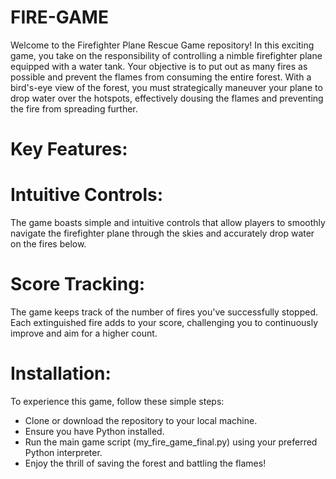 # FIRE-GAME
 Welcome to the Firefighter Plane Rescue Game repository!
 In this exciting game, you take on the responsibility of controlling a nimble firefighter plane equipped with a water tank. Your objective is to put out as many   fires as possible and prevent the flames from consuming the entire forest. With a bird's-eye view of the forest, you must strategically maneuver your plane to drop water over the hotspots, effectively dousing the flames and preventing the fire from spreading further.
 
# Key Features:
# Intuitive Controls:
The game boasts simple and intuitive controls that allow players to smoothly navigate the firefighter plane through the skies and accurately drop water on the fires below.
# Score Tracking:
The game keeps track of the number of fires you've successfully stopped. Each extinguished fire adds to your score, challenging you to continuously improve and aim for a higher count.

# Installation:
To experience this game, follow these simple steps:
- Clone or download the repository to your local machine.
- Ensure you have Python installed.
- Run the main game script (my_fire_game_final.py) using your preferred Python interpreter.
- Enjoy the thrill of saving the forest and battling the flames!
